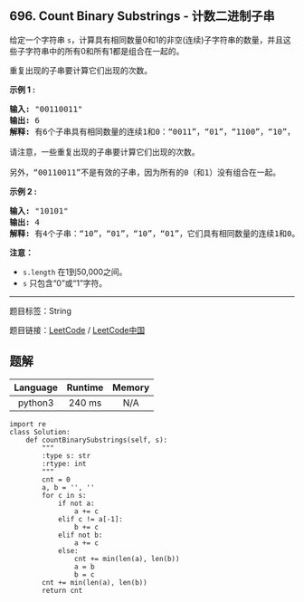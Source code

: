 ## 696. Count Binary Substrings - 计数二进制子串

<!--If you want to use the English description, use `question.content` instead-->

<p>给定一个字符串&nbsp;<code>s</code>，计算具有相同数量0和1的非空(连续)子字符串的数量，并且这些子字符串中的所有0和所有1都是组合在一起的。</p>

<p>重复出现的子串要计算它们出现的次数。</p>

<p><strong>示例 1 :</strong></p>

<pre>
<strong>输入:</strong> &quot;00110011&quot;
<strong>输出:</strong> 6
<strong>解释:</strong> 有6个子串具有相同数量的连续1和0：&ldquo;0011&rdquo;，&ldquo;01&rdquo;，&ldquo;1100&rdquo;，&ldquo;10&rdquo;，&ldquo;0011&rdquo; 和 &ldquo;01&rdquo;。

请注意，一些重复出现的子串要计算它们出现的次数。

另外，&ldquo;00110011&rdquo;不是有效的子串，因为所有的0（和1）没有组合在一起。
</pre>

<p><strong>示例 2 :</strong></p>

<pre>
<strong>输入:</strong> &quot;10101&quot;
<strong>输出:</strong> 4
<strong>解释:</strong> 有4个子串：&ldquo;10&rdquo;，&ldquo;01&rdquo;，&ldquo;10&rdquo;，&ldquo;01&rdquo;，它们具有相同数量的连续1和0。
</pre>

<p><strong>注意：</strong></p>

<ul>
	<li><code>s.length</code>&nbsp;在1到50,000之间。</li>
	<li><code>s</code>&nbsp;只包含&ldquo;0&rdquo;或&ldquo;1&rdquo;字符。</li>
</ul>



-----

题目标签：String

题目链接：[LeetCode](https://leetcode.com/problems/count-binary-substrings/description/)  /  [LeetCode中国](https://leetcode-cn.com/problems/count-binary-substrings/description/)

## 题解



| Language | Runtime | Memory |
|:---:|:---:|:---:|
| python3  | 240  ms | N/A |

```python3
import re
class Solution:
    def countBinarySubstrings(self, s):
        """
        :type s: str
        :rtype: int
        """
        cnt = 0
        a, b = '', ''
        for c in s:
            if not a:
                a += c
            elif c != a[-1]:
                b += c
            elif not b:
                a += c
            else:
                cnt += min(len(a), len(b))
                a = b
                b = c
        cnt += min(len(a), len(b))
        return cnt
```
